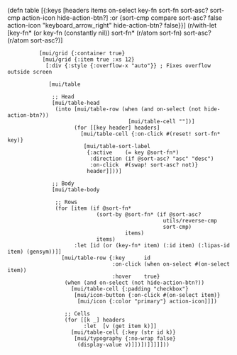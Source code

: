 


(defn table [{:keys [headers items on-select key-fn sort-fn sort-asc? sort-cmp
                     action-icon hide-action-btn?]
              :or   {sort-cmp         compare
                     sort-asc?        false
                     action-icon      "keyboard_arrow_right"
                     hide-action-btn? false}}]
  (r/with-let [key-fn*   (or key-fn (constantly nil))
               sort-fn*  (r/atom sort-fn)
               sort-asc? (r/atom sort-asc?)]

              [mui/grid {:container true}
               [mui/grid {:item true :xs 12}
                [:div {:style {:overflow-x "auto"}} ; Fixes overflow outside screen

                 [mui/table

                  ;; Head
                  [mui/table-head
                   (into [mui/table-row (when (and on-select (not hide-action-btn?))
                                          [mui/table-cell ""])]
                         (for [[key header] headers]
                           [mui/table-cell {:on-click #(reset! sort-fn* key)}
                            [mui/table-sort-label
                             {:active    (= key @sort-fn*)
                              :direction (if @sort-asc? "asc" "desc")
                              :on-click  #(swap! sort-asc? not)}
                             header]]))]

                  ;; Body
                  [mui/table-body

                   ;; Rows
                   (for [item (if @sort-fn*
                                (sort-by @sort-fn* (if @sort-asc?
                                                     utils/reverse-cmp
                                                     sort-cmp)
                                         items)
                                items)
                         :let [id (or (key-fn* item) (:id item) (:lipas-id item) (gensym))]]
                     [mui/table-row {:key      id
                                     :on-click (when on-select #(on-select item))
                                     :hover    true}
                      (when (and on-select (not hide-action-btn?))
                        [mui/table-cell {:padding "checkbox"}
                         [mui/icon-button {:on-click #(on-select item)}
                          [mui/icon {:color "primary"} action-icon]]])

                      ;; Cells
                      (for [[k _] headers
                            :let  [v (get item k)]]
                        [mui/table-cell {:key (str id k)}
                         [mui/typography {:no-wrap false}
                          (display-value v)]])])]]]]]))